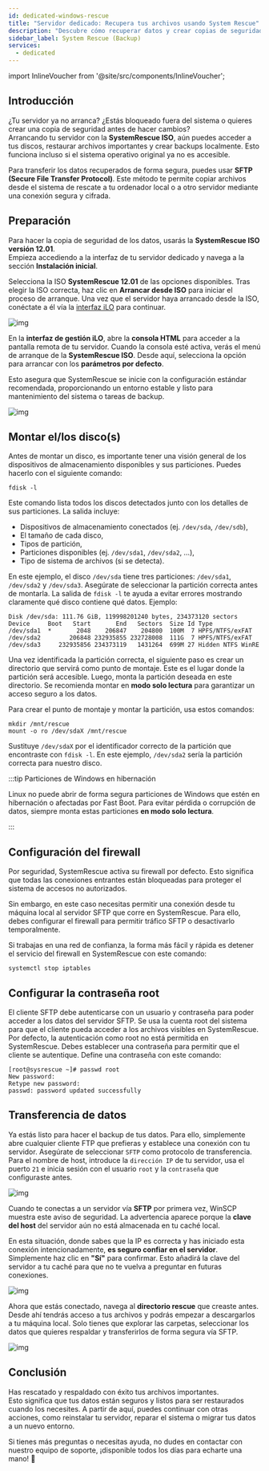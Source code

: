 ```yaml
---
id: dedicated-windows-rescue
title: "Servidor dedicado: Recupera tus archivos usando System Rescue"
description: "Descubre cómo recuperar datos y crear copias de seguridad desde un servidor que no arranca usando SystemRescue ISO y transferencia segura de archivos → Aprende más ahora"
sidebar_label: System Rescue (Backup)
services:
  - dedicated
---
```


import InlineVoucher from '@site/src/components/InlineVoucher';

## Introducción

¿Tu servidor ya no arranca? ¿Estás bloqueado fuera del sistema o quieres crear una copia de seguridad antes de hacer cambios?  
Arrancando tu servidor con la **SystemRescue ISO**, aún puedes acceder a tus discos, restaurar archivos importantes y crear backups localmente. Esto funciona incluso si el sistema operativo original ya no es accesible.

Para transferir los datos recuperados de forma segura, puedes usar **SFTP (Secure File Transfer Protocol)**. Este método te permite copiar archivos desde el sistema de rescate a tu ordenador local o a otro servidor mediante una conexión segura y cifrada.

<InlineVoucher />



## Preparación

Para hacer la copia de seguridad de los datos, usarás la **SystemRescue ISO versión 12.01**.  
Empieza accediendo a la interfaz de tu servidor dedicado y navega a la sección **Instalación inicial**.

Selecciona la ISO **SystemRescue 12.01** de las opciones disponibles. Tras elegir la ISO correcta, haz clic en **Arrancar desde ISO** para iniciar el proceso de arranque. Una vez que el servidor haya arrancado desde la ISO, conéctate a él vía la [interfaz iLO](dedicated-ilo.md) para continuar.

![img](https://screensaver01.zap-hosting.com/index.php/s/L35tCT8zJ4riTko/preview)



En la **interfaz de gestión iLO**, abre la **consola HTML** para acceder a la pantalla remota de tu servidor. Cuando la consola esté activa, verás el menú de arranque de la **SystemRescue ISO**. Desde aquí, selecciona la opción para arrancar con los **parámetros por defecto**.

Esto asegura que SystemRescue se inicie con la configuración estándar recomendada, proporcionando un entorno estable y listo para mantenimiento del sistema o tareas de backup.

![img](https://screensaver01.zap-hosting.com/index.php/s/gzLJxw9FWZs4AJ7/download)


## Montar el/los disco(s)

Antes de montar un disco, es importante tener una visión general de los dispositivos de almacenamiento disponibles y sus particiones. Puedes hacerlo con el siguiente comando:

```
fdisk -l
```

Este comando lista todos los discos detectados junto con los detalles de sus particiones. La salida incluye:

- Dispositivos de almacenamiento conectados (ej. `/dev/sda`, `/dev/sdb`),
- El tamaño de cada disco,
- Tipos de partición,
- Particiones disponibles (ej. `/dev/sda1`, `/dev/sda2`, …),
- Tipo de sistema de archivos (si se detecta).

En este ejemplo, el disco `/dev/sda` tiene tres particiones: `/dev/sda1`, `/dev/sda2` y `/dev/sda3`. Asegúrate de seleccionar la partición correcta antes de montarla. La salida de `fdisk -l` te ayuda a evitar errores mostrando claramente qué disco contiene qué datos. Ejemplo:

```
Disk /dev/sda: 111.76 GiB, 119998201240 bytes, 234373120 sectors
Device     Boot   Start       End   Sectors  Size Id Type
/dev/sda1  *       2048    206847    204800  100M  7 HPFS/NTFS/exFAT
/dev/sda2        206848 232935855 232728008  111G  7 HPFS/NTFS/exFAT
/dev/sda3     232935856 234373119   1431264  699M 27 Hidden NTFS WinRE
```

Una vez identificada la partición correcta, el siguiente paso es crear un directorio que servirá como punto de montaje. Este es el lugar donde la partición será accesible. Luego, monta la partición deseada en este directorio. Se recomienda montar en **modo solo lectura** para garantizar un acceso seguro a los datos.

Para crear el punto de montaje y montar la partición, usa estos comandos:

```
mkdir /mnt/rescue
mount -o ro /dev/sdaX /mnt/rescue
```

Sustituye `/dev/sdaX` por el identificador correcto de la partición que encontraste con `fdisk -l`. En este ejemplo, `/dev/sda2` sería la partición correcta para nuestro disco.

:::tip Particiones de Windows en hibernación

Linux no puede abrir de forma segura particiones de Windows que estén en hibernación o afectadas por Fast Boot. Para evitar pérdida o corrupción de datos, siempre monta estas particiones **en modo solo lectura**.

:::

## Configuración del firewall

Por seguridad, SystemRescue activa su firewall por defecto. Esto significa que todas las conexiones entrantes están bloqueadas para proteger el sistema de accesos no autorizados.

Sin embargo, en este caso necesitas permitir una conexión desde tu máquina local al servidor SFTP que corre en SystemRescue. Para ello, debes configurar el firewall para permitir tráfico SFTP o desactivarlo temporalmente.

Si trabajas en una red de confianza, la forma más fácil y rápida es detener el servicio del firewall en SystemRescue con este comando:

```
systemctl stop iptables
```



## Configurar la contraseña root

El cliente SFTP debe autenticarse con un usuario y contraseña para poder acceder a los datos del servidor SFTP. Se usa la cuenta root del sistema para que el cliente pueda acceder a los archivos visibles en SystemRescue. Por defecto, la autenticación como root no está permitida en SystemRescue. Debes establecer una contraseña para permitir que el cliente se autentique. Define una contraseña con este comando:

```
[root@sysrescue ~]# passwd root
New password:
Retype new password:
passwd: password updated successfully
```



## Transferencia de datos

Ya estás listo para hacer el backup de tus datos. Para ello, simplemente abre cualquier cliente FTP que prefieras y establece una conexión con tu servidor. Asegúrate de seleccionar `SFTP` como protocolo de transferencia. Para el nombre de host, introduce la `dirección IP` de tu servidor, usa el puerto `21` e inicia sesión con el usuario `root` y la `contraseña` que configuraste antes.

![img](https://screensaver01.zap-hosting.com/index.php/s/armZ9db3nXsJW2o/download)

Cuando te conectas a un servidor vía **SFTP** por primera vez, WinSCP muestra este aviso de seguridad. La advertencia aparece porque la **clave del host** del servidor aún no está almacenada en tu caché local.

En esta situación, donde sabes que la IP es correcta y has iniciado esta conexión intencionadamente, **es seguro confiar en el servidor**. Simplemente haz clic en **"Sí"** para confirmar. Esto añadirá la clave del servidor a tu caché para que no te vuelva a preguntar en futuras conexiones.

![img](https://screensaver01.zap-hosting.com/index.php/s/y5353jyzky67LxB/preview)

Ahora que estás conectado, navega al **directorio rescue** que creaste antes. Desde ahí tendrás acceso a tus archivos y podrás empezar a descargarlos a tu máquina local. Solo tienes que explorar las carpetas, seleccionar los datos que quieres respaldar y transferirlos de forma segura vía SFTP.

![img](https://screensaver01.zap-hosting.com/index.php/s/QiS4wiTWXx6g8aT/download)

## Conclusión

Has rescatado y respaldado con éxito tus archivos importantes.  
Esto significa que tus datos están seguros y listos para ser restaurados cuando los necesites. A partir de aquí, puedes continuar con otras acciones, como reinstalar tu servidor, reparar el sistema o migrar tus datos a un nuevo entorno.

Si tienes más preguntas o necesitas ayuda, no dudes en contactar con nuestro equipo de soporte, ¡disponible todos los días para echarte una mano! 🙂

<InlineVoucher />